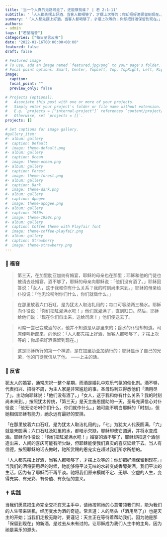 ```yaml
---
title: '当一个人真的无路可走了，还能够找谁？ | 若 2:1-11'
subtitle: '「人人都先摆上好酒，当客人都喝够了，才摆上次等的；你却把好酒保留到现在。」（若2:10）'
summary: '「人人都先摆上好酒，当客人都喝够了，才摆上次等的；你却把好酒保留到现在。」（若2:10）'
authors:
- admin
tags: ["若望福音"]
categories: ["每日圣言反省"]
date: "2022-01-16T00:00:00+08:00"
featured: false
draft: false

# Featured image
# To use, add an image named `featured.jpg/png` to your page's folder.
# Focal point options: Smart, Center, TopLeft, Top, TopRight, Left, Right, BottomLeft, Bottom, BottomRight
image:
  caption:
  focal_point: ""
  preview_only: false

# Projects (optional).
#   Associate this post with one or more of your projects.
#   Simply enter your project's folder or file name without extension.
#   E.g. `projects = ["internal-project"]` references `content/project/deep-learning/index.md`.
#   Otherwise, set `projects = []`.
projects: []

# Set captions for image gallery.
#gallery_item:
#- album: gallery
#  caption: Default
#  image: theme-default.png
#- album: gallery
#  caption: Ocean
#  image: theme-ocean.png
#- album: gallery
#  caption: Forest
#  image: theme-forest.png
#- album: gallery
#  caption: Dark
#  image: theme-dark.png
#- album: gallery
#  caption: Apogee
#  image: theme-apogee.png
#- album: gallery
#  caption: 1950s
#  image: theme-1950s.png
#- album: gallery
#  caption: Coffee theme with Playfair font
#  image: theme-coffee-playfair.png
#- album: gallery
#  caption: Strawberry
#  image: theme-strawberry.png
---
```


### :love_letter: 福音
> 第三天，在加里肋亚加纳有婚宴，耶稣的母亲也在那里；耶稣和他的门徒也被请去赴婚宴。酒不够了，耶稣的母亲向耶稣说：「他们没有酒了。」耶稣回答说：「女人，这于我和你有什么关系？我的时刻尚未来到。」耶稣的母亲给仆役说：「他无论吩咐你们什么，你们就做什么。」

> 在那里放着六口石缸，是为犹太人取洁礼用的；每口可容纳两三桶水。耶稣向仆役说：「你们把缸灌满水吧！」他们就灌满了，直到缸口。然后，耶稣给他们说：「现在你们舀出来，送给司席！」他们便送去了。

> 司席一尝已变成酒的水，他并不知道是从那里来的；舀水的仆役却知道。司席便叫新郎来，向他说：「人人都先摆上好酒，当客人都喝够了，才摆上次等的；你却把好酒保留到现在。」

> 这是耶稣所行的第一个神迹，是在加里肋亚加纳行的；耶稣显示了自己的光荣，他的门徒就信从了他。 ——上主的话。

### :speech_balloon: 反省
犹太人的婚宴，通常庆祝一整个星期，而酒是婚礼中欢乐气氛的催化剂。酒不够，代表扫兴、招待不周，为主人家是非常尴尬的事。圣母玛利亚得悉他们「酒用尽了」，主动向耶稣说：「他们没有酒了。」「女人，这于我和你有什么关系？我的时刻尚未来到。」按照犹太传统，「第三天」是天主施恩援助的一天，圣母充满信心对仆役说：「他无论吩咐你们什么，你们就作什么。」她可能不明白耶稣的「时刻」，但她相信耶稣有能力，祂永远有最好的安排。

「在那里放着六口石缸，是为犹太人取洁礼用的」，「七」为犹太人代表圆满，「六」就是未圆满；六口石缸及缸里的水，都暗示欠缺，耶稣却使它圆满，并将水变成酒。耶稣向仆役说：「你们把缸灌满水吧！」婚宴的酒不够了，耶稣却把这个酒创造出来，人间的喜庆可能有所欠缺，但耶稣能使我们真实的喜庆延续下去。当人有信德，按照耶稣的话去做时，祂所赏赐的恩宠实在超过我们所求所想的。

「人人都先摆上好酒，当客人都喝够了，才摆上次等的；你却把好酒保留到现在。」当我们的酒将要用尽的时候，祂能够将平淡无味的水转变成香醇美酒。我们平淡的生活，因为有了耶稣而不再平淡。祂将我们原来模糊不定、无聊、空虚的人生，变得充实、有光彩、有价值、有永恒的意义。

### :latin_cross: 实践
当我们愿意把生命完全交托在天主手中，请祂按照祂的心意带领我们时，能为我们的人生带来转机，经历变水为酒的奇迹。常言道：人的尽头（「酒用尽了」）也是天主的开始；当我们走投无路时，要谨记：天主正在等待着帮助我们。因为祂是那「保留到现在」的新酒，是过去从未有过的。让耶稣成为我们人生中的主角，因为祂是喜乐的源头。
